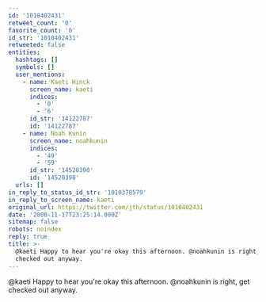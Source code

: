 ```yaml
---
id: '1010402431'
retweet_count: '0'
favorite_count: '0'
id_str: '1010402431'
retweeted: false
entities:
  hashtags: []
  symbols: []
  user_mentions:
    - name: Kaeti Hinck
      screen_name: kaeti
      indices:
        - '0'
        - '6'
      id_str: '14122787'
      id: '14122787'
    - name: Noah Kunin
      screen_name: noahkunin
      indices:
        - '49'
        - '59'
      id_str: '14520390'
      id: '14520390'
  urls: []
in_reply_to_status_id_str: '1010378579'
in_reply_to_screen_name: kaeti
original_url: https://twitter.com/jth/status/1010402431
date: '2008-11-17T23:25:14.000Z'
sitemap: false
robots: noindex
reply: true
title: >-
  @kaeti Happy to hear you're okay this afternoon. @noahkunin is right, get
  checked out anyway.
---
```


@kaeti Happy to hear you're okay this afternoon. @noahkunin is right, get checked out anyway.